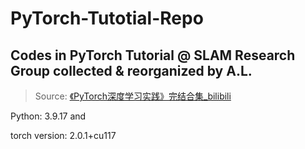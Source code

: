 # PyTorch-Tutotial-Repo

## Codes in PyTorch Tutorial @ SLAM Research Group collected & reorganized by A.L.

> Source: [《PyTorch深度学习实践》完结合集_bilibili](https://www.bilibili.com/video/BV1Y7411d7Ys/?p=1&vd_source=bc33ceb1ece913cb7f42778a66435c5f)

Python:  3.9.17 and

torch version:  2.0.1+cu117

